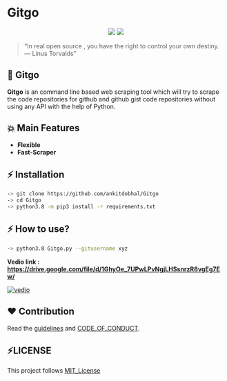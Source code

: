 # Gitgo 
<p align="center">
    <img src="https://forthebadge.com/images/badges/built-with-love.svg">
    <img src="https://forthebadge.com/images/badges/made-with-python.svg">
</p>

> “In real open source , you have the right to control your own destiny. — Linus Torvalds”

##  📌 Gitgo
**Gitgo** is an command line based web scraping tool which will try to scrape the code repositories for github and github gist code repositories without using any API with the help of Python.


## 💥 Main Features
- **Flexible**
- **Fast-Scraper**


## ⚡ Installation
```bash
-> git clone https://github.com/ankitdobhal/Gitgo
-> cd Gitgo
-> python3.8 -m pip3 install -r requirements.txt
```

## ⚡ How to use?
```bash
-> python3.8 Gitgo.py --gitusername xyz
```
**Vedio link : https://drive.google.com/file/d/1GhyOe_7UPwLPvNgjLHSsnrzR8vgEg7Ew/**

[![vedio](https://dev-to-uploads.s3.amazonaws.com/i/gdc3cj4a0mg1o4pk271h.png)](https://drive.google.com/file/d/1GhyOe_7UPwLPvNgjLHSsnrzR8vgEg7Ew/)


## ❤️ Contribution  

Read the [guidelines](CONTRIBUTING.md) and [CODE_OF_CONDUCT](CODE_OF_CONDUCT.md).


## ⚡LICENSE
This project follows [MIT_License](LICENSE)
